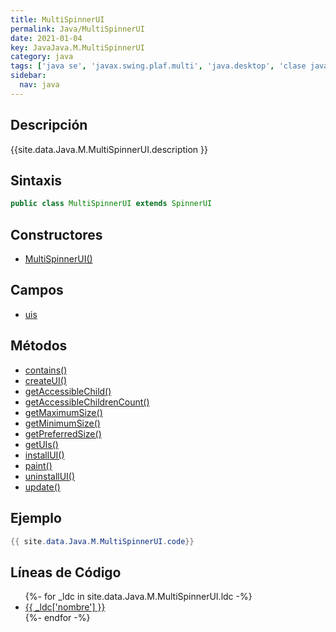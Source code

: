```yaml
---
title: MultiSpinnerUI
permalink: Java/MultiSpinnerUI
date: 2021-01-04
key: JavaJava.M.MultiSpinnerUI
category: java
tags: ['java se', 'javax.swing.plaf.multi', 'java.desktop', 'clase java', 'Java 1.4']
sidebar: 
  nav: java
---
```


## Descripción
{{site.data.Java.M.MultiSpinnerUI.description }}

## Sintaxis
~~~java
public class MultiSpinnerUI extends SpinnerUI
~~~

## Constructores
* [MultiSpinnerUI()](/Java/MultiSpinnerUI/MultiSpinnerUI/)

## Campos
* [uis](/Java/MultiSpinnerUI/uis)

## Métodos
* [contains()](/Java/MultiSpinnerUI/contains)
* [createUI()](/Java/MultiSpinnerUI/createUI)
* [getAccessibleChild()](/Java/MultiSpinnerUI/getAccessibleChild)
* [getAccessibleChildrenCount()](/Java/MultiSpinnerUI/getAccessibleChildrenCount)
* [getMaximumSize()](/Java/MultiSpinnerUI/getMaximumSize)
* [getMinimumSize()](/Java/MultiSpinnerUI/getMinimumSize)
* [getPreferredSize()](/Java/MultiSpinnerUI/getPreferredSize)
* [getUIs()](/Java/MultiSpinnerUI/getUIs)
* [installUI()](/Java/MultiSpinnerUI/installUI)
* [paint()](/Java/MultiSpinnerUI/paint)
* [uninstallUI()](/Java/MultiSpinnerUI/uninstallUI)
* [update()](/Java/MultiSpinnerUI/update)

## Ejemplo
~~~java
{{ site.data.Java.M.MultiSpinnerUI.code}}
~~~

## Líneas de Código
<ul>
{%- for _ldc in site.data.Java.M.MultiSpinnerUI.ldc -%}
   <li>
       <a href="{{_ldc['url'] }}">{{ _ldc['nombre'] }}</a>
   </li>
{%- endfor -%}
</ul>
